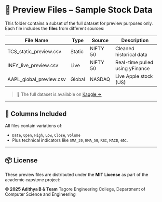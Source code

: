 # 📁 Preview Files – Sample Stock Data

This folder contains a subset of the full dataset for preview purposes only.  
Each file includes the **files** from different sources:

| File Name                  | Type       | Source     | Description                     |
|---------------------------|------------|------------|---------------------------------|
| TCS_static_preview.csv    | Static     | NIFTY 50   | Cleaned historical data         |
| INFY_live_preview.csv     | Live       | NIFTY 50   | Real-time pulled using yFinance |
| AAPL_global_preview.csv   | Global     | NASDAQ     | Live Apple stock (US)           |

> 📌 The full dataset is available on [Kaggle →](https://www.kaggle.com/datasets/adithyabhaskar2511/stock-market-analysis)

---

## 📝 Columns Included

All files contain variations of:

- `Date`, `Open`, `High`, `Low`, `Close`, `Volume`
- Plus technical indicators like `SMA_20`, `EMA_50`, `RSI`, `MACD`, etc.

---

## 📦 License

These preview files are distributed under the **MIT License** as part of the academic capstone project:

**© 2025 Adithya B & Team**
Tagore Engineering College, Department of Computer Science and Engineering
